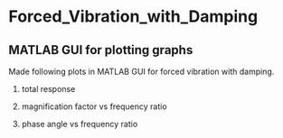 # Forced_Vibration_with_Damping
## MATLAB GUI for plotting graphs
Made following plots in MATLAB GUI for forced vibration with damping.

1. total response

2. magnification factor vs frequency ratio

3. phase angle vs frequency ratio
